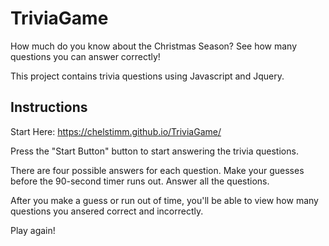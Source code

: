 # TriviaGame
How much do you know about the Christmas Season? See how many questions you can answer correctly!

This project contains trivia questions using Javascript and Jquery.

## Instructions
Start Here: https://chelstimm.github.io/TriviaGame/

Press the "Start Button" button to start answering the trivia questions.

There are four possible answers for each question. Make your guesses before the 90-second timer runs out.
Answer all the questions.

After you make a guess or run out of time, you'll be able to view how many questions you ansered correct and incorrectly. 

Play again!
